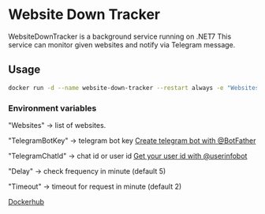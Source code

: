 # Website Down Tracker
WebsiteDownTracker is a background service running on .NET7 This service can monitor given websites and notify via Telegram message.


## Usage
```sh
docker run -d --name website-down-tracker --restart always -e "Websites=https://www.google.com https://www.microsoft.com" -e "TelegramBotKey=BOT_KEY" -e "TelegramChatId=CHAT_ID" bariskisir/websitedowntracker
```

### Environment variables
"Websites" -> list of websites.

"TelegramBotKey" -> telegram bot key [Create telegram bot with @BotFather](https://t.me/botfather)

"TelegramChatId" -> chat id or user id [Get your user id with @userinfobot](https://t.me/userinfobot)

"Delay" -> check frequency in minute (default 5)

"Timeout" -> timeout for request in minute (default 2)


[Dockerhub](https://hub.docker.com/r/bariskisir/websitedowntracker)
